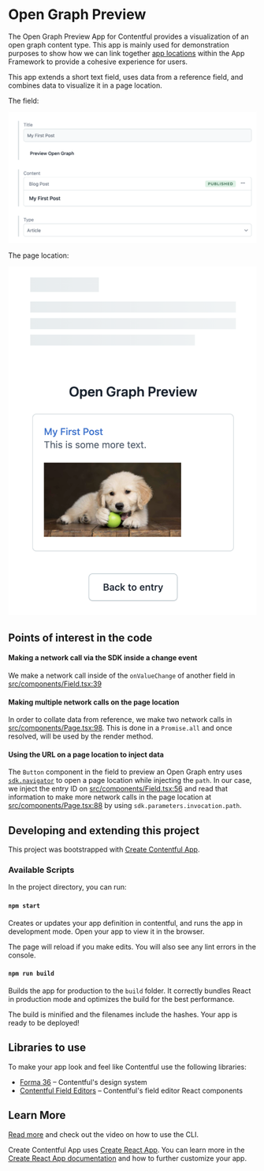 # Open Graph Preview

The Open Graph Preview App for Contentful provides a visualization of an open graph content type.
This app is mainly used for demonstration purposes to show how we can link together 
[app locations](https://www.contentful.com/developers/docs/extensibility/app-framework/locations/)
within the App Framework to provide a cohesive experience for users.

This app extends a short text field, uses data from a reference field, and combines data
to visualize it in a page location.

The field:

![Open Graph Content Type Field](./assets/og-field.png)


The page location:

![Open Graph Page Location](./assets/og-page.png)

## Points of interest in the code

#### Making a network call via the SDK inside a change event
We make a network call inside of the `onValueChange` of another field in [src/components/Field.tsx:39](https://github.com/davidfateh/ctfl-open-graph/blob/main/src/components/Field.tsx#L39)

#### Making multiple network calls on the page location
In order to collate data from reference, we make two network calls in [src/components/Page.tsx:98](https://github.com/davidfateh/ctfl-open-graph/blob/main/src/components/Page.tsx#L98).
This is done in a `Promise.all` and once resolved, will be used by the render method.

#### Using the URL on a page location to inject data
The `Button` component in the field to preview an Open Graph entry uses
[`sdk.navigator`](https://www.contentful.com/developers/docs/extensibility/app-framework/sdk/#navigator)
to open a page location while injecting the `path`. In our case, we inject the entry ID on
[src/components/Field.tsx:56](https://github.com/davidfateh/ctfl-open-graph/blob/main/src/components/Field.tsx#L56)
and read that information to make more network calls in the page location at
[src/components/Page.tsx:88](https://github.com/davidfateh/ctfl-open-graph/blob/main/src/components/Page.tsx#L88)
by using `sdk.parameters.invocation.path`.


## Developing and extending this project
This project was bootstrapped with [Create Contentful App](https://github.com/contentful/create-contentful-app).

### Available Scripts

In the project directory, you can run:

#### `npm start`

Creates or updates your app definition in contentful, and runs the app in development mode.
Open your app to view it in the browser.

The page will reload if you make edits.
You will also see any lint errors in the console.

#### `npm run build`

Builds the app for production to the `build` folder.
It correctly bundles React in production mode and optimizes the build for the best performance.

The build is minified and the filenames include the hashes.
Your app is ready to be deployed!

## Libraries to use

To make your app look and feel like Contentful use the following libraries:

- [Forma 36](https://f36.contentful.com/) – Contentful's design system
- [Contentful Field Editors](https://www.contentful.com/developers/docs/extensibility/field-editors/) – Contentful's field editor React components

## Learn More

[Read more](https://www.contentful.com/developers/docs/extensibility/app-framework/create-contentful-app/) and check out the video on how to use the CLI.

Create Contentful App uses [Create React App](https://create-react-app.dev/). You can learn more in the [Create React App documentation](https://facebook.github.io/create-react-app/docs/getting-started) and how to further customize your app.
